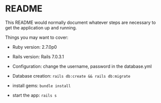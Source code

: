 # README

This README would normally document whatever steps are necessary to get the application up and running.

Things you may want to cover:

* Ruby version: 2.7.0p0

* Rails version: Rails 7.0.3.1

* Configuration: 
change the username, password in the database.yml

* Database creation:
`rails db:create && rails db:migrate`
* install gems: `bundle install`
* start the app: `rails s` 

